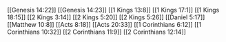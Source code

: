 [[Genesis 14:22]]
[[Genesis 14:23]]
[[1 Kings 13:8]]
[[1 Kings 17:1]]
[[1 Kings 18:15]]
[[2 Kings 3:14]]
[[2 Kings 5:20]]
[[2 Kings 5:26]]
[[Daniel 5:17]]
[[Matthew 10:8]]
[[Acts 8:18]]
[[Acts 20:33]]
[[1 Corinthians 6:12]]
[[1 Corinthians 10:32]]
[[2 Corinthians 11:9]]
[[2 Corinthians 12:14]]
